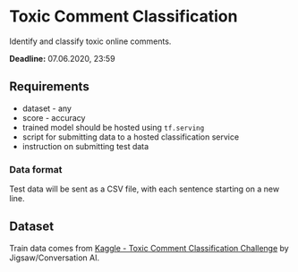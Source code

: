 # Toxic Comment Classification

Identify and classify toxic online comments.

**Deadline:** 07.06.2020, 23:59

## Requirements

* dataset - any
* score - accuracy
* trained model should be hosted using `tf.serving`
* script for submitting data to a hosted classification service
* instruction on submitting test data

### Data format

Test data will be sent as a CSV file, with each sentence starting on a new line.

## Dataset

Train data comes from 
[Kaggle - Toxic Comment Classification Challenge](https://www.kaggle.com/c/jigsaw-toxic-comment-classification-challenge/overview) 
by Jigsaw/Conversation AI.
